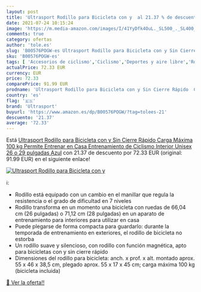 ```yaml
---
layout: post
title: 'Ultrasport Rodillo para Bicicleta con y  al 21.37 % de descuento'
date: 2021-07-24 10:15:24
image: 'https://m.media-amazon.com/images/I/41YyDfk4OuL._SL500_._SL400_.jpg'
comments: true
category: ofertas
author: 'tole.es'
slug: 'B00576POGW-es Ultrasport Rodillo para Bicicleta con y Sin Cierre Rápido...'
sku: 'B00576POGW-es'
tags: [ 'Accesorios de ciclismo','Ciclismo','Deportes y aire libre','Rodillos para bicicletas','Ropa y equipo para deportes','bicicleta','ultrasport', ]
actualPrice: 72.33 EUR
currency: EUR
price: 72.33
comparePrice: 91.99 EUR
prodname: 'Ultrasport Rodillo para Bicicleta con y Sin Cierre Rápido  Carga Máxima 100 kg  Permite Entrenar en Casa  Entrenamiento de Ciclismo Interior  Unisex  26 o 29 pulgadas Azul'
country: 'es'
flag: '🇪🇸'
brand: 'Ultrasport'
buyurl: 'https://www.amazon.es/dp/B00576POGW/?tag=tolees-21'
descuento: '21.37'
average: '72.33'
---
```


Está [Ultrasport Rodillo para Bicicleta con y Sin Cierre Rápido  Carga Máxima 100 kg  Permite Entrenar en Casa  Entrenamiento de Ciclismo Interior  Unisex  26 o 29 pulgadas Azul](https://www.amazon.es/dp/B00576POGW/?tag=tolees-21) con 21.37 de descuento por 72.33 EUR (original: 91.99 EUR) en el siguiente enlace!

[![Ultrasport Rodillo para Bicicleta con y ](https://m.media-amazon.com/images/I/41YyDfk4OuL._SL500_._SL400_.jpg)](https://www.amazon.es/dp/B00576POGW/?tag=tolees-21)

ℹ️:

- Rodillo está equipado con un cambio en el manillar que regula la resistencia o el grado de dificultad en 7 niveles
- Rodillo transforma en un momento una bicicleta con ruedas de 66,04 cm (26 pulgadas) o 71,12 cm (28 pulgadas) en un aparato de entrenamiento para interiores para utilizar en casa
- Puede plegarse de forma compacta para guardarlo: durante la temporada de entrenamiento en exteriores, el rodillo de bicicleta no estorba
- Un rodillo suave y silencioso, con rodillo con función magnética, apto para bicicletas con y sin cierre rápido
- Dimensiones del rodillo para bicicleta: anch. x prof. x alt. montado aprox. 55 x 46 x 38,5 cm, plegado aprox. 55 x 17 x 45 cm; carga máxima 100 kg (bicicleta incluida)

[🛒 Ver la oferta!!](https://www.amazon.es/dp/B00576POGW/?tag=tolees-21)

